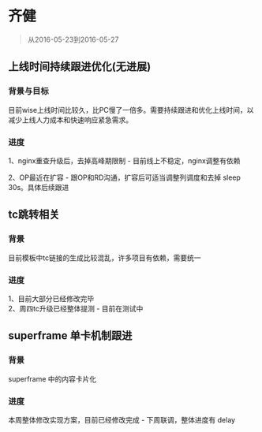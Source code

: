 # 齐健

> 从2016-05-23到2016-05-27


## 上线时间持续跟进优化(无进展)

### 背景与目标

目前wise上线时间比较久，比PC慢了一倍多。需要持续跟进和优化上线时间，以减少上线人力成本和快速响应紧急需求。

### 进度

1、nginx重查升级后，去掉高峰期限制 - 目前线上不稳定，nginx调整有依赖

2、OP最近在扩容 - 跟OP和RD沟通，扩容后可适当调整列调度和去掉 sleep 30s。具体后续跟进


## tc跳转相关

### 背景

目前模板中tc链接的生成比较混乱，许多项目有依赖，需要统一

### 进度

1、目前大部分已经修改完毕   
2、周四tc升级已经整体提测 - 目前在测试中

## superframe 单卡机制跟进

### 背景

superframe 中的内容卡片化

### 进度

本周整体修改实现方案，目前已经修改完成 - 下周联调，整体进度有 delay
